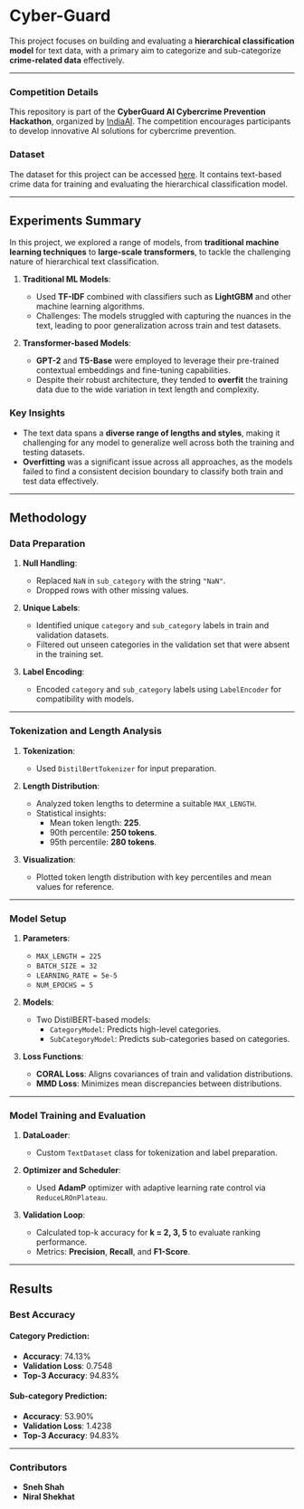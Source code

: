 # Cyber-Guard

This project focuses on building and evaluating a **hierarchical classification model** for text data, with a primary aim to categorize and sub-categorize **crime-related data** effectively.

---

### Competition Details  
This repository is part of the **CyberGuard AI Cybercrime Prevention Hackathon**, organized by [IndiaAI](https://indiaai.gov.in/article/indiaai-launches-cyberguard-ai-cybercrime-prevention-hackathon?utm_source=newsletter&utm_medium=email&utm_campaign=The%20Heuristic%20from%20INDIAai). The competition encourages participants to develop innovative AI solutions for cybercrime prevention.

### Dataset  
The dataset for this project can be accessed [here](https://drive.google.com/drive/folders/1ojEDfAky4wiCf5rkWpxNUv6Eee9vZKw0?usp=drive_link). It contains text-based crime data for training and evaluating the hierarchical classification model.

---

## Experiments Summary  

In this project, we explored a range of models, from **traditional machine learning techniques** to **large-scale transformers**, to tackle the challenging nature of hierarchical text classification.  

1. **Traditional ML Models**:
   - Used **TF-IDF** combined with classifiers such as **LightGBM** and other machine learning algorithms.
   - Challenges: The models struggled with capturing the nuances in the text, leading to poor generalization across train and test datasets.

2. **Transformer-based Models**:
   - **GPT-2** and **T5-Base** were employed to leverage their pre-trained contextual embeddings and fine-tuning capabilities.
   - Despite their robust architecture, they tended to **overfit** the training data due to the wide variation in text length and complexity.

### Key Insights  
- The text data spans a **diverse range of lengths and styles**, making it challenging for any model to generalize well across both the training and testing datasets.
- **Overfitting** was a significant issue across all approaches, as the models failed to find a consistent decision boundary to classify both train and test data effectively.  

---

## Methodology  

### Data Preparation  
1. **Null Handling**:
    - Replaced `NaN` in `sub_category` with the string `"NaN"`.
    - Dropped rows with other missing values.  

2. **Unique Labels**:
    - Identified unique `category` and `sub_category` labels in train and validation datasets.  
    - Filtered out unseen categories in the validation set that were absent in the training set.  

3. **Label Encoding**:
    - Encoded `category` and `sub_category` labels using `LabelEncoder` for compatibility with models.  

---

### Tokenization and Length Analysis  
1. **Tokenization**:
    - Used `DistilBertTokenizer` for input preparation.  

2. **Length Distribution**:
    - Analyzed token lengths to determine a suitable `MAX_LENGTH`.  
    - Statistical insights:
      - Mean token length: **225**.
      - 90th percentile: **250 tokens**.
      - 95th percentile: **280 tokens**.

3. **Visualization**:
    - Plotted token length distribution with key percentiles and mean values for reference.  

---

### Model Setup  

1. **Parameters**:  
   - `MAX_LENGTH = 225`  
   - `BATCH_SIZE = 32`  
   - `LEARNING_RATE = 5e-5`  
   - `NUM_EPOCHS = 5`  

2. **Models**:  
   - Two DistilBERT-based models:  
     - `CategoryModel`: Predicts high-level categories.  
     - `SubCategoryModel`: Predicts sub-categories based on categories.  

3. **Loss Functions**:  
   - **CORAL Loss**: Aligns covariances of train and validation distributions.  
   - **MMD Loss**: Minimizes mean discrepancies between distributions.  

---

### Model Training and Evaluation  

1. **DataLoader**:  
   - Custom `TextDataset` class for tokenization and label preparation.  

2. **Optimizer and Scheduler**:  
   - Used **AdamP** optimizer with adaptive learning rate control via `ReduceLROnPlateau`.  

3. **Validation Loop**:  
   - Calculated top-k accuracy for **k = 2, 3, 5** to evaluate ranking performance.  
   - Metrics: **Precision**, **Recall**, and **F1-Score**.  

---

## Results  

### Best Accuracy  

#### Category Prediction:  
- **Accuracy**: 74.13%  
- **Validation Loss**: 0.7548  
- **Top-3 Accuracy**: 94.83%  

#### Sub-category Prediction:  
- **Accuracy**: 53.90%  
- **Validation Loss**: 1.4238  
- **Top-3 Accuracy**: 94.83%  

---

### Contributors  
- **Sneh Shah**  
- **Niral Shekhat**  
